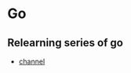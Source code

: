 # Go

## Relearning series of go

- [channel](https://github.com/kekaiwang/interview-go/blob/main/re-learning/go/channel.md)
